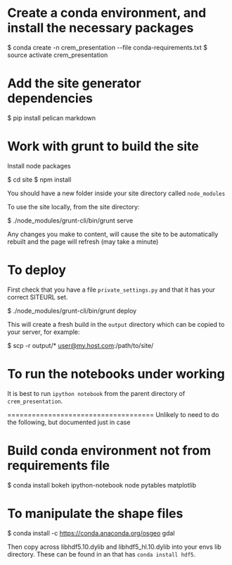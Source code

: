 # Create a conda environment, and install the necessary packages

 $ conda create -n crem_presentation --file conda-requirements.txt
 $ source activate crem_presentation

# Add the site generator dependencies

 $ pip install pelican markdown

# Work with grunt to build the site

Install node packages

 $ cd site
 $ npm install

You should have a new folder inside your site directory called `node_modules`

To use the site locally, from the site directory:

 $ ./node_modules/grunt-cli/bin/grunt serve

Any changes you make to content, will cause the site to be automatically rebuilt and 
the page will refresh (may take a minute)

# To deploy

First check that you have a file `private_settings.py` and that it has your correct SITEURL set.

 $ ./node_modules/grunt-cli/bin/grunt deploy

This will create a fresh build in the `output` directory which can be copied to your server, for example:

 $ scp -r output/* user@my.host.com:/path/to/site/

# To run the notebooks under working

It is best to run `ipython notebook` from the parent directory of `crem_presentation`.

====================================
Unlikely to need to do the following, but documented just in case

# Build conda environment not from requirements file
  $ conda install bokeh ipython-notebook node pytables matplotlib


# To manipulate the shape files

 $ conda install -c https://conda.anaconda.org/osgeo gdal

Then copy across libhdf5.10.dylib and libhdf5_hl.10.dylib into your
envs lib directory. These can be found in an that has `conda install hdf5`.



